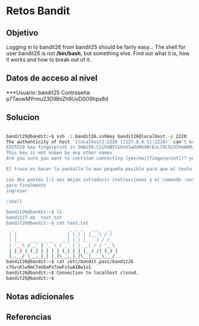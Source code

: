 # Retos Bandit

## Objetivo
Logging in to bandit26 from bandit25 should be fairly easy… The shell for user bandit26 is not **/bin/bash**, but something else. Find out what it is, how it works and how to break out of it.

## Datos de acceso al nivel
***Usuario: bandit25
Contraseña: p7TaowMYrmu23Ol8hiZh9UvD0O9hpx8d

## Solucion
```bash

bandit25@bandit:~$ ssh -i bandit26.sshkey bandit26@localhost -p 2220
The authenticity of host '[localhost]:2220 ([127.0.0.1]:2220)' can't be established.
ED25519 key fingerprint is SHA256:C2ihUBV7ihnV1wUXRb4RrEcLfXC5CXlhmAAM/urerLY.
This key is not known by any other names
Are you sure you want to continue connecting (yes/no/[fingerprint])? yes

El truco es hacer la pantalla lo mas pequeña posible para que el texto de presentacion se ejecute en segmentos y de esta forma introducir comandos dentro de este.

Los dos pontos [:] nos dejan introducir instrucciones y el comando :set :shell=/bin/bash
para finalmente 
ingresar

:shell

bandit26@bandit:~$ ls
bandit27-do  text.txt
bandit26@bandit:~$ cat text.txt 
  _                     _ _ _   ___   __  
 | |                   | (_) | |__ \ / /  
 | |__   __ _ _ __   __| |_| |_   ) / /_  
 | '_ \ / _` | '_ \ / _` | | __| / / '_ \ 
 | |_) | (_| | | | | (_| | | |_ / /| (_) |
 |_.__/ \__,_|_| |_|\__,_|_|\__|____\___/ 
bandit26@bandit:~$ cat /etc/bandit_pass/bandit26
c7GvcKlw9mC7aUQaPx7nwFstuAIBw1o1
bandit26@bandit:~$ Connection to localhost closed.
bandit25@bandit:~$ 


```

## Notas adicionales
## Referencias

